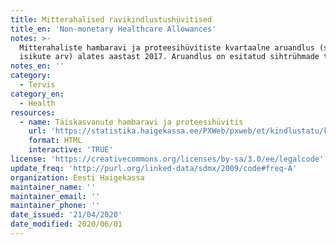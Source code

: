 ```yaml
---
title: Mitterahalised ravikindlustushüvitised
title_en: 'Non-monetary Healthcare Allowances'
notes: >-
  Mitterahaliste hambaravi ja proteesihüvitiste kvartaalne aruandlus (summa ja
  isikute arv) alates aastast 2017. Aruandlus on esitatud sihtrühmade täpsusega.
notes_en: ''
category: 
  - Tervis
category_en: 
  - Health
resources:
  - name: Täiskasvanute hambaravi ja proteesihüvitis
    url: 'https://statistika.haigekassa.ee/PXWeb/pxweb/et/kindlustatu/kindlustatu__Mitterahalised%20hüvitised/MRH10.px/?rxid=81520678-b3bd-4371-a1cc-edc30bb2a02d'
    format: HTML
    interactive: 'TRUE'
license: 'https://creativecommons.org/licenses/by-sa/3.0/ee/legalcode'
update_freq: 'http://purl.org/linked-data/sdmx/2009/code#freq-A'
organization: Eesti Haigekassa
maintainer_name: ''
maintainer_email: ''
maintainer_phone: ''
date_issued: '21/04/2020'
date_modified: 2020/06/01
---
```

